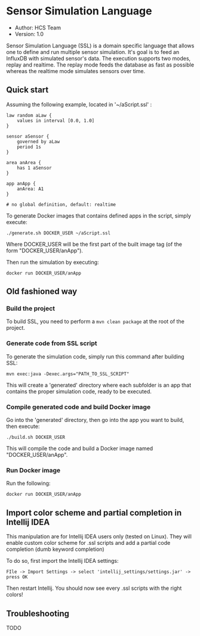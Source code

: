 # Sensor Simulation Language

* Author: HCS Team
* Version: 1.0

Sensor Simulation Language (SSL) is a domain specific language that allows one to define and run multiple sensor simulation.
It's goal is to feed an InfluxDB with simulated sensor's data. The execution supports two modes, replay and realtime.
The replay mode feeds the database as fast as possible whereas the realtime mode simulates sensors over time.

## Quick start

Assuming the following example, located in '~/aScript.ssl' :
```
law random aLaw {
    values in interval [0.0, 1.0]
}

sensor aSensor {
    governed by aLaw
    period 1s
}

area anArea {
    has 1 aSensor
}

app anApp {
    anArea: A1
}

# no global definition, default: realtime
```

To generate Docker images that contains defined apps in the script, simply execute:

```
./generate.sh DOCKER_USER ~/aScript.ssl
```

Where DOCKER_USER will be the first part of the built image tag (of the form "DOCKER_USER/anApp").

Then run the simulation by executing:
```
docker run DOCKER_USER/anApp
```

## Old fashioned way

### Build the project

To build SSL, you need to perform a `mvn clean package` at the root of the project.

### Generate code from SSL script

To generate the simulation code, simply run this command after building SSL:

```
mvn exec:java -Dexec.args="PATH_TO_SSL_SCRIPT"
```

This will create a 'generated' directory where each subfolder is an app that contains the proper simulation code, ready to be executed.

### Compile generated code and build Docker image

Go into the 'generated' directory, then go into the app you want to build, then execute:

```
./build.sh DOCKER_USER
```

This will compile the code and build a Docker image named "DOCKER_USER/anApp".

### Run Docker image

Run the following:
```
docker run DOCKER_USER/anApp
```

## Import color scheme and partial completion in Intellij IDEA

This manipulation are for Intellij IDEA users only (tested on Linux). They will enable custom color scheme for .ssl scripts and add a partial code completion (dumb keyword completion)

To do so, first import the Intellij IDEA settings:
```
FIle -> Import Settings -> select 'intellij_settings/settings.jar' -> press OK
```

Then restart Intellij. You should now see every .ssl scripts with the right colors!

## Troubleshooting
TODO